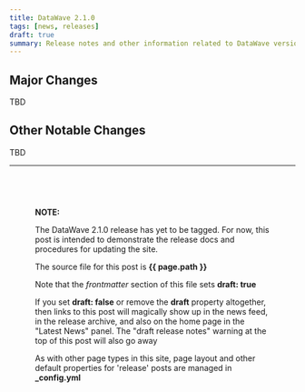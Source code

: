 ```yaml
---
title: DataWave 2.1.0
tags: [news, releases]
draft: true
summary: Release notes and other information related to DataWave version 2.1.0
---
```


## Major Changes
TBD

## Other Notable Changes
TBD

---

<div class="jumbotron" style="height: 100%; margin-bottom: 0px; padding: 45px; border-radius: 5px;" markdown="1">

**NOTE:**

The DataWave 2.1.0 release has yet to be tagged. For now, this post is intended to demonstrate the release docs and
procedures for updating the site.

The source file for this post is **{{ page.path }}**

Note that the *frontmatter* section of this file sets **draft: true**

If you set **draft: false** or remove the **draft** property altogether, then links to this post will magically show up
in the news feed, in the release archive, and also on the home page in the "Latest News" panel. The "draft release notes"
warning at the top of this post will also go away

As with other page types in this site, page layout and other default properties for 'release'
posts are managed in **_config.yml** 

</div>